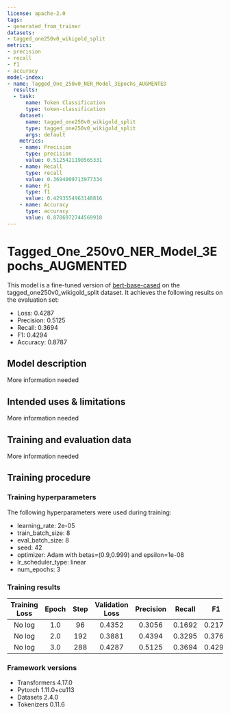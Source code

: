 ```yaml
---
license: apache-2.0
tags:
- generated_from_trainer
datasets:
- tagged_one250v0_wikigold_split
metrics:
- precision
- recall
- f1
- accuracy
model-index:
- name: Tagged_One_250v0_NER_Model_3Epochs_AUGMENTED
  results:
  - task:
      name: Token Classification
      type: token-classification
    dataset:
      name: tagged_one250v0_wikigold_split
      type: tagged_one250v0_wikigold_split
      args: default
    metrics:
    - name: Precision
      type: precision
      value: 0.5125421190565331
    - name: Recall
      type: recall
      value: 0.3694009713977334
    - name: F1
      type: f1
      value: 0.4293554963148816
    - name: Accuracy
      type: accuracy
      value: 0.8786972744569918
---
```


<!-- This model card has been generated automatically according to the information the Trainer had access to. You
should probably proofread and complete it, then remove this comment. -->

# Tagged_One_250v0_NER_Model_3Epochs_AUGMENTED

This model is a fine-tuned version of [bert-base-cased](https://huggingface.co/bert-base-cased) on the tagged_one250v0_wikigold_split dataset.
It achieves the following results on the evaluation set:
- Loss: 0.4287
- Precision: 0.5125
- Recall: 0.3694
- F1: 0.4294
- Accuracy: 0.8787

## Model description

More information needed

## Intended uses & limitations

More information needed

## Training and evaluation data

More information needed

## Training procedure

### Training hyperparameters

The following hyperparameters were used during training:
- learning_rate: 2e-05
- train_batch_size: 8
- eval_batch_size: 8
- seed: 42
- optimizer: Adam with betas=(0.9,0.999) and epsilon=1e-08
- lr_scheduler_type: linear
- num_epochs: 3

### Training results

| Training Loss | Epoch | Step | Validation Loss | Precision | Recall | F1     | Accuracy |
|:-------------:|:-----:|:----:|:---------------:|:---------:|:------:|:------:|:--------:|
| No log        | 1.0   | 96   | 0.4352          | 0.3056    | 0.1692 | 0.2178 | 0.8448   |
| No log        | 2.0   | 192  | 0.3881          | 0.4394    | 0.3295 | 0.3766 | 0.8773   |
| No log        | 3.0   | 288  | 0.4287          | 0.5125    | 0.3694 | 0.4294 | 0.8787   |


### Framework versions

- Transformers 4.17.0
- Pytorch 1.11.0+cu113
- Datasets 2.4.0
- Tokenizers 0.11.6
